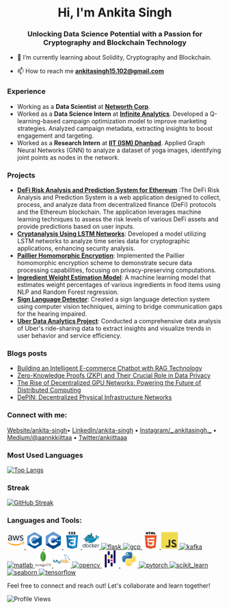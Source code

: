 <h1 align="center">Hi, I'm Ankita Singh</h1>
<h3 align="center">Unlocking Data Science Potential with a Passion for Cryptography and Blockchain Technology</h3>

- 🌱 I’m currently learning about Solidity, Cryptography and Blockchain.

- 📫 How to reach me **ankitasingh15.102@gmail.com**

### Experience
- Working as a **Data Scientist** at **[Networth Corp](https://www.networth-corp.com/)**.
- Worked as a **Data Science Intern** at **[Infinite Analytics](https://infiniteanalytics.com/)**. Developed a Q-learning-based campaign optimization model to improve marketing strategies. Analyzed campaign metadata, extracting insights to boost engagement and targeting.
- Worked as a **Research Intern** at **[IIT (ISM) Dhanbad](https://mnc.iitism.ac.in/)**. Applied Graph Neural Networks (GNN) to analyze a dataset of yoga images, identifying joint points as nodes in the network.

### Projects
- **[DeFi Risk Analysis and Prediction System for Ethereum](https://github.com/Annkkitaaa/DeFi-Risk-Analysis-and-Prediction-System-for-Ethereum)** :The DeFi Risk Analysis and Prediction System is a web application designed to collect, process, and analyze data from decentralized finance (DeFi) protocols and the Ethereum blockchain. The application leverages machine learning techniques to assess the risk levels of various DeFi assets and provide predictions based on user inputs.
- **[Cryptanalysis Using LSTM Networks](https://github.com/Annkkitaaa/Cryptanalysis-Using-LSTM-Networks)**: Developed a model utilizing LSTM networks to analyze time series data for cryptographic applications, enhancing security analysis.
- **[Paillier Homomorphic Encryption](https://github.com/Annkkitaaa/Paillier-Homomorphic-Encryption)**: Implemented the Paillier homomorphic encryption scheme to demonstrate secure data processing capabilities, focusing on privacy-preserving computations.
- **[Ingredient Weight Estimation Model](https://github.com/Annkkitaaa/Ingredient-Weight-Estimation-Model)**: A machine learning model that estimates weight percentages of various ingredients in food items using NLP and Random Forest regression.
- **[Sign Language Detector](https://github.com/Annkkitaaa/sign-language-detector)**: Created a sign language detection system using computer vision techniques, aiming to bridge communication gaps for the hearing impaired.
- **[Uber Data Analytics Project](https://github.com/Annkkitaaa/Uber-Data-Analytics-Project)**: Conducted a comprehensive data analysis of Uber's ride-sharing data to extract insights and visualize trends in user behavior and service efficiency.
  



 ### Blogs posts
<!-- BLOG-POST-LIST:START -->
- [Building an Intelligent E-commerce Chatbot with RAG Technology](https://medium.com/@aannkkiittaa/building-an-intelligent-e-commerce-chatbot-with-rag-technology-f3c1e07531bf?source=rss-ed009393b89b------2)
- [Zero-Knowledge Proofs &lpar;ZKP&rpar; and Their Crucial Role in Data Privacy](https://medium.com/@aannkkiittaa/zero-knowledge-proofs-zkp-and-their-crucial-role-in-data-privacy-16de8bfe3363?source=rss-ed009393b89b------2)
- [The Rise of Decentralized GPU Networks: Powering the Future of Distributed Computing](https://medium.com/@aannkkiittaa/the-rise-of-decentralized-gpu-networks-powering-the-future-of-distributed-computing-aa40cc44c8ec?source=rss-ed009393b89b------2)
- [DePIN: Decentralized Physical Infrastructure Networks](https://medium.com/@aannkkiittaa/depin-decentralized-physical-infrastructure-networks-1f7f1fb9ae87?source=rss-ed009393b89b------2)
<!-- BLOG-POST-LIST:END -->

<h3 align="left">Connect with me:</h3>
<a href="https://ankitasingh.vercel.app/" target="blank">Website/ankita-singh</a>• 
<a href="https://linkedin.com/in/ankita-singh-5965391a5/" target="blank">LinkedIn/ankita-singh</a> • 
<a href="https://instagram.com/_.ankitasingh._/" target="blank">Instagram/_.ankitasingh._</a> • 
<a href="https://medium.com/@aannkkiittaa" target="blank">Medium/@aannkkiittaa</a> • 
<a href="https://x.com/ankiittaaa" target="blank">Twitter/ankiittaaa</a> 





  ### Most Used Languages

  [![Top Langs](https://github-readme-stats.vercel.app/api/top-langs/?username=Annkkitaaa&layout=compact)](https://github.com/Annkkitaaa/github-readme-stats)

 ### Streak
[![GitHub Streak](https://streak-stats.demolab.com?user=Annkkitaaa&theme=nightowl)](https://git.io/streak-stats)

<h3 align="left">Languages and Tools:</h3>
<p align="left"> <a href="https://aws.amazon.com" target="_blank" rel="noreferrer"> <img src="https://raw.githubusercontent.com/devicons/devicon/master/icons/amazonwebservices/amazonwebservices-original-wordmark.svg" alt="aws" width="40" height="40"/> </a> <a href="https://www.cprogramming.com/" target="_blank" rel="noreferrer"> <img src="https://raw.githubusercontent.com/devicons/devicon/master/icons/c/c-original.svg" alt="c" width="40" height="40"/> </a> <a href="https://www.w3schools.com/cpp/" target="_blank" rel="noreferrer"> <img src="https://raw.githubusercontent.com/devicons/devicon/master/icons/cplusplus/cplusplus-original.svg" alt="cplusplus" width="40" height="40"/> </a> <a href="https://www.w3schools.com/css/" target="_blank" rel="noreferrer"> <img src="https://raw.githubusercontent.com/devicons/devicon/master/icons/css3/css3-original-wordmark.svg" alt="css3" width="40" height="40"/> </a> <a href="https://www.docker.com/" target="_blank" rel="noreferrer"> <img src="https://raw.githubusercontent.com/devicons/devicon/master/icons/docker/docker-original-wordmark.svg" alt="docker" width="40" height="40"/> </a> <a href="https://flask.palletsprojects.com/" target="_blank" rel="noreferrer"> <img src="https://www.vectorlogo.zone/logos/pocoo_flask/pocoo_flask-icon.svg" alt="flask" width="40" height="40"/> </a> <a href="https://cloud.google.com" target="_blank" rel="noreferrer"> <img src="https://www.vectorlogo.zone/logos/google_cloud/google_cloud-icon.svg" alt="gcp" width="40" height="40"/> </a> <a href="https://www.w3.org/html/" target="_blank" rel="noreferrer"> <img src="https://raw.githubusercontent.com/devicons/devicon/master/icons/html5/html5-original-wordmark.svg" alt="html5" width="40" height="40"/> </a> <a href="https://developer.mozilla.org/en-US/docs/Web/JavaScript" target="_blank" rel="noreferrer"> <img src="https://raw.githubusercontent.com/devicons/devicon/master/icons/javascript/javascript-original.svg" alt="javascript" width="40" height="40"/> </a> <a href="https://kafka.apache.org/" target="_blank" rel="noreferrer"> <img src="https://www.vectorlogo.zone/logos/apache_kafka/apache_kafka-icon.svg" alt="kafka" width="40" height="40"/> </a> <a href="https://www.mathworks.com/" target="_blank" rel="noreferrer"> <img src="https://upload.wikimedia.org/wikipedia/commons/2/21/Matlab_Logo.png" alt="matlab" width="40" height="40"/> </a> <a href="https://www.mongodb.com/" target="_blank" rel="noreferrer"> <img src="https://raw.githubusercontent.com/devicons/devicon/master/icons/mongodb/mongodb-original-wordmark.svg" alt="mongodb" width="40" height="40"/> </a> <a href="https://www.mysql.com/" target="_blank" rel="noreferrer"> <img src="https://raw.githubusercontent.com/devicons/devicon/master/icons/mysql/mysql-original-wordmark.svg" alt="mysql" width="40" height="40"/> </a> <a href="https://opencv.org/" target="_blank" rel="noreferrer"> <img src="https://www.vectorlogo.zone/logos/opencv/opencv-icon.svg" alt="opencv" width="40" height="40"/> </a> <a href="https://pandas.pydata.org/" target="_blank" rel="noreferrer"> <img src="https://raw.githubusercontent.com/devicons/devicon/2ae2a900d2f041da66e950e4d48052658d850630/icons/pandas/pandas-original.svg" alt="pandas" width="40" height="40"/> </a> <a href="https://www.python.org" target="_blank" rel="noreferrer"> <img src="https://raw.githubusercontent.com/devicons/devicon/master/icons/python/python-original.svg" alt="python" width="40" height="40"/> </a> <a href="https://pytorch.org/" target="_blank" rel="noreferrer"> <img src="https://www.vectorlogo.zone/logos/pytorch/pytorch-icon.svg" alt="pytorch" width="40" height="40"/> </a> <a href="https://scikit-learn.org/" target="_blank" rel="noreferrer"> <img src="https://upload.wikimedia.org/wikipedia/commons/0/05/Scikit_learn_logo_small.svg" alt="scikit_learn" width="40" height="40"/> </a> <a href="https://seaborn.pydata.org/" target="_blank" rel="noreferrer"> <img src="https://seaborn.pydata.org/_images/logo-mark-lightbg.svg" alt="seaborn" width="40" height="40"/> </a> <a href="https://www.tensorflow.org" target="_blank" rel="noreferrer"> <img src="https://www.vectorlogo.zone/logos/tensorflow/tensorflow-icon.svg" alt="tensorflow" width="40" height="40"/> </a> </p>






  Feel free to connect and reach out! Let's collaborate and learn together!

  ![Profile Views](https://komarev.com/ghpvc/?username=yourusername&color=blue)

